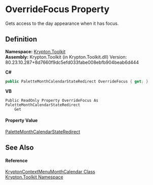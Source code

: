 # OverrideFocus Property


Gets access to the day appearance when it has focus.



## Definition
**Namespace:** <a href="79d2eac2-21f4-54ff-7552-b20c33c30600.md">Krypton.Toolkit</a>  
**Assembly:** Krypton.Toolkit (in Krypton.Toolkit.dll) Version: 80.23.10.287+8d7660f9dc5efd033fabe008ebfb904beab6d444

**C#**
``` C#
public PaletteMonthCalendarStateRedirect OverrideFocus { get; }
```
**VB**
``` VB
Public ReadOnly Property OverrideFocus As PaletteMonthCalendarStateRedirect
	Get
```



#### Property Value
<a href="635f8ba1-7a6b-41e3-cb6d-17299d73b62d.md">PaletteMonthCalendarStateRedirect</a>

## See Also


#### Reference
<a href="21fa5974-9528-a21d-69c1-4f405fb466f5.md">KryptonContextMenuMonthCalendar Class</a>  
<a href="79d2eac2-21f4-54ff-7552-b20c33c30600.md">Krypton.Toolkit Namespace</a>  

